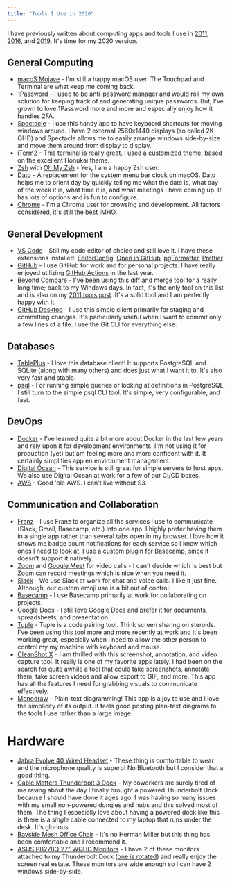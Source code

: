 ```yaml
---
title: "Tools I Use in 2020"
---
```


I have previously written about computing apps and tools I use in [2011](http://www.geekytidbits.com/my-development-toolbelt/), [2016](https://www.geekytidbits.com/development-tools-i-use/), and [2019](https://www.geekytidbits.com/tools-i-use-2019/).  It's time for my 2020 version.

## General Computing

- [macoS Mojave](http://www.apple.com/osx/) - I'm still a happy macOS user.  The Touchpad and Terminal are what keep me coming back.
- [1Password](https://1password.com/) - I used to be anti-password manager and would roll my own solution for keeping track of and generating unique passwords.  But, I've grown to love 1Password more and more and especially enjoy how it handles 2FA.
- [Spectacle](https://www.spectacleapp.com/) - I use this handy app to have keyboard shortcuts for moving windows around.  I have 2 external 2560x1440 displays (so called 2K QHD) and Spectacle allows me to easily arrange windows side-by-size and move them around from display to display.
- [iTerm2](https://www.iterm2.com/) - This terminal is really great.  I used a [customized theme](https://github.com/bradymholt/honukai-iterm-zsh), based on the excellent Honukai theme.
- [Zsh](http://www.zsh.org/) with [Oh My Zsh](https://github.com/robbyrussell/oh-my-zsh) - Yes, I am a happy Zsh user.
- [Dato](https://apps.apple.com/us/app/dato/id1470584107?mt=12) - A replacement for the system menu bar clock on macOS.  Dato helps me to orient day by quickly telling me what the date is, what day of the week it is, what time it is, and what meetings I have coming up.  It has lots of options and is fun to configure.
- [Chrome](https://www.google.com/chrome/) - I'm a Chrome user for browsing and development.  All factors considered, it's still the best IMHO.


## General Development

- [VS Code](https://code.visualstudio.com) - Still my code editor of choice and still love it.  I have these extensions installed: [EditorConfig](https://marketplace.visualstudio.com/items?itemName=EditorConfig.EditorConfig), [Open in GitHub](https://marketplace.visualstudio.com/items?itemName=sysoev.vscode-open-in-github), [pgFormatter](https://marketplace.visualstudio.com/items?itemName=bradymholt.pgformatter), [Prettier](https://marketplace.visualstudio.com/items?itemName=esbenp.prettier-vscode)
- [GitHub](http://www.github.com) - I use GitHub for work and for personal projects.  I have really enjoyed utilizing [GitHub Actions](https://github.com/features/actions) in the last year.
- [Beyond Compare](http://www.scootersoftware.com/) - I've been using this diff and merge tool for a really long time; back to my Windows days.  In fact, it's the only tool on this list and is also on my [2011 tools post](https://www.geekytidbits.com/my-development-toolbelt/).  It's a solid tool and I am perfectly happy with it.
- [GitHub Desktop](https://desktop.github.com/) - I use this simple client primarily for staging and committing changes.  It's particularly useful when I want to commit only a few lines of a file.  I use the Git CLI for everything else.

## Databases

- [TablePlus](https://tableplus.com/) - I love this database client!  It supports PostgreSQL and SQLite (along with many others) and does just what I want it to.  It's also very fast and stable.
- [psql](https://www.postgresql.org/docs/current/app-psql.html) - For running simple queries or looking at definitions in PostgreSQL, I still turn to the simple psql CLI tool.  It's simple, very configurable, and fast.

## DevOps

- [Docker](https://www.docker.com/) - I've learned quite a bit more about Docker in the last few years and rely upon it for development environments.  I'm not using it for production (yet) but am feeling more and more confident with it.  It certainly simplifies app en environment management.
- [Digital Ocean](https://m.do.co/c/974ef9a471c1) - This service is still great for simple servers to host apps.  We also use Digital Ocean at work for a few of our CI/CD boxes.
- [AWS](http://aws.amazon.com) - Good 'ole AWS.  I can't live without S3.

##  Communication and Collaboration

- [Franz](https://meetfranz.com/) - I use Franz to organize all the services I use to communicate (Slack, Gmail, Basecamp, etc.) into one app.  I highly prefer having them in a single app rather than several tabs open in my browser.  I love how it shows me badge count notifications for each service so I know which ones I need to look at. I use a [custom plugin](https://github.com/bradymholt/franz-recipe-basecamp) for Basecamp, since it doesn't support it natively.
- [Zoom](https://zoom.us) and [Google Meet](https://meet.google.com) for video calls - I can't decide which is best but Zoom can record meetings which is nice when you need it.
- [Slack](https://slack.com) - We use Slack at work for chat and voice calls.  I like it just fine.  Although, our custom emoji use is a bit out of control.
- [Basecamp](https://www.basecamp.com) - I use Basecamp primarily at work for collaborating on projects.
- [Google Docs](https://docs.google.com) - I still love Google Docs and prefer it for documents, spreadsheets, and presentation.
- [Tuple](https://tuple.app/) - Tuple is a code pairing tool.  Think screen sharing on steroids.  I've been using this tool more and more recently at work and it's been working great, especially when I need to allow the other person to control my my machine with keyboard and mouse.
- [CleanShot X](https://cleanshot.com/) - I am thrilled with this screenshot, annotation, and video capture tool.  It really is one of my favorite apps lately.  I had been on the search for quite awhile a tool that could take screenshots, annotate them, take screen videos and allow export to GIF, and more.  This app has all the features I need for grabbing visuals to communicate effectively.
- [Monodraw](https://monodraw.helftone.com) - Plain-text diagramming!  This app is a joy to use and I love the simplicity of its output.  It feels good posting plan-text diagrams to the tools I use rather than a large image.

# Hardware

- [Jabra Evolve 40 Wired Headset](https://www.amazon.com/Jabra-Evolve-Headset-Headphones-Packaging/dp/B072C5QXCZ) - These thing is comfortable to wear and the microphone quality is superb!  No Bluetooth but I consider that a good thing.
- [Cable Matters Thunderbolt 3 Dock](https://www.amazon.com/gp/product/B074G4X7CL) - My coworkers are surely tired of me raving about the day I finally brought a powered Thunderbolt Dock because I should have done it ages ago.  I was having so many issues with my small non-powered dongles and hubs and this solved most of them.  The thing I especially love about having a powered dock like this is there is a _single_ cable connected to my laptop that runs under the desk.  It's glorious.
- [Bayside Mesh Office Chair](https://www.costco.com/bayside-furnishings-metrex-iv-mesh-office-chair.product.100522611.html) - It's no Herman Miller but this thing has been comfortable and I recommend it.
- [ASUS PB278Q 27" WQHD Monitors](https://www.amazon.com/ASUS-PB278Q-2560x1440-DisplayPort-Monitor/dp/B009C3M7H0) - I have 2 of these monitors attached to my Thunderbolt Dock ([one is rotated](https://www.geekytidbits.com/multiple-displays/)) and really enjoy the screen real estate.  These monitors are wide enough so I can have 2 windows side-by-side.
